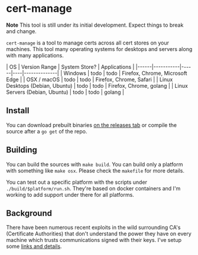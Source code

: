# cert-manage

**Note** This tool is still under its initial development. Expect things to break and change.

`cert-manage` is a tool to manage certs across all cert stores on your machines. This tool many operating systems for desktops and servers along with many applications.

|  OS  | Version Range | System Store? | Applications |
|------|-----------|------|----|--------------|
| Windows | todo | todo | Firefox, Chrome, Microsoft Edge |
| OSX / macOS | todo | todo | Firefox, Chrome, Safari |
| Linux Desktops (Debian, Ubuntu) | todo | todo | Firefox, Chrome, golang |
| Linux Servers (Debian, Ubuntu) | todo | todo | golang |

## Install

You can download prebuilt binaries [on the releases tab](https://github.com/adamdecaf/cert-manage/releases) or compile the source after a `go get` of the repo.

## Building

You can build the sources with `make build`. You can build only a platform with something like `make osx`. Please check the `makefile` for more details.

You can test out a specific platform with the scripts under `./build/$platform/run.sh`. They're based on docker containers and I'm working to add support under there for all platforms.

## Background

There have been numerous recent exploits in the wild surrounding CA's (Certificate Authorities) that don't understand the power they have on every machine which trusts communications signed with their keys. I've setup some [links and details](docs/why/).
